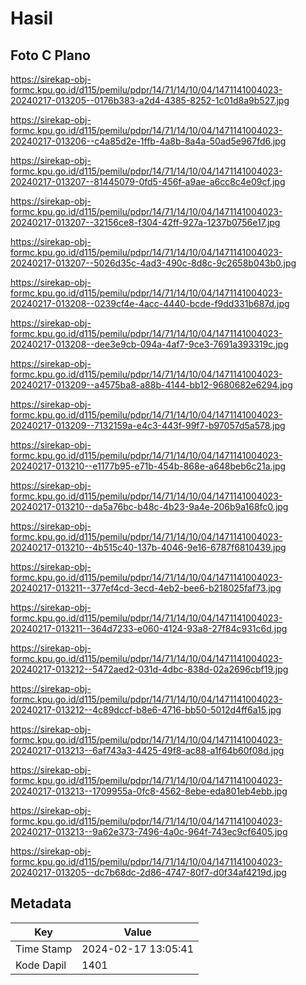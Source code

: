 # Hasil

## Foto C Plano

https://sirekap-obj-formc.kpu.go.id/d115/pemilu/pdpr/14/71/14/10/04/1471141004023-20240217-013205--0176b383-a2d4-4385-8252-1c01d8a9b527.jpg

https://sirekap-obj-formc.kpu.go.id/d115/pemilu/pdpr/14/71/14/10/04/1471141004023-20240217-013206--c4a85d2e-1ffb-4a8b-8a4a-50ad5e967fd6.jpg

https://sirekap-obj-formc.kpu.go.id/d115/pemilu/pdpr/14/71/14/10/04/1471141004023-20240217-013207--81445079-0fd5-456f-a9ae-a6cc8c4e09cf.jpg

https://sirekap-obj-formc.kpu.go.id/d115/pemilu/pdpr/14/71/14/10/04/1471141004023-20240217-013207--32156ce8-f304-42ff-927a-1237b0756e17.jpg

https://sirekap-obj-formc.kpu.go.id/d115/pemilu/pdpr/14/71/14/10/04/1471141004023-20240217-013207--5026d35c-4ad3-490c-8d8c-9c2658b043b0.jpg

https://sirekap-obj-formc.kpu.go.id/d115/pemilu/pdpr/14/71/14/10/04/1471141004023-20240217-013208--0239cf4e-4acc-4440-bcde-f9dd331b687d.jpg

https://sirekap-obj-formc.kpu.go.id/d115/pemilu/pdpr/14/71/14/10/04/1471141004023-20240217-013208--dee3e9cb-094a-4af7-9ce3-7691a393319c.jpg

https://sirekap-obj-formc.kpu.go.id/d115/pemilu/pdpr/14/71/14/10/04/1471141004023-20240217-013209--a4575ba8-a88b-4144-bb12-9680682e6294.jpg

https://sirekap-obj-formc.kpu.go.id/d115/pemilu/pdpr/14/71/14/10/04/1471141004023-20240217-013209--7132159a-e4c3-443f-99f7-b97057d5a578.jpg

https://sirekap-obj-formc.kpu.go.id/d115/pemilu/pdpr/14/71/14/10/04/1471141004023-20240217-013210--e1177b95-e71b-454b-868e-a648beb6c21a.jpg

https://sirekap-obj-formc.kpu.go.id/d115/pemilu/pdpr/14/71/14/10/04/1471141004023-20240217-013210--da5a76bc-b48c-4b23-9a4e-206b9a168fc0.jpg

https://sirekap-obj-formc.kpu.go.id/d115/pemilu/pdpr/14/71/14/10/04/1471141004023-20240217-013210--4b515c40-137b-4046-9e16-6787f6810439.jpg

https://sirekap-obj-formc.kpu.go.id/d115/pemilu/pdpr/14/71/14/10/04/1471141004023-20240217-013211--377ef4cd-3ecd-4eb2-bee6-b218025faf73.jpg

https://sirekap-obj-formc.kpu.go.id/d115/pemilu/pdpr/14/71/14/10/04/1471141004023-20240217-013211--364d7233-e060-4124-93a8-27f84c931c6d.jpg

https://sirekap-obj-formc.kpu.go.id/d115/pemilu/pdpr/14/71/14/10/04/1471141004023-20240217-013212--5472aed2-031d-4dbc-838d-02a2696cbf19.jpg

https://sirekap-obj-formc.kpu.go.id/d115/pemilu/pdpr/14/71/14/10/04/1471141004023-20240217-013212--4c89dccf-b8e6-4716-bb50-5012d4ff6a15.jpg

https://sirekap-obj-formc.kpu.go.id/d115/pemilu/pdpr/14/71/14/10/04/1471141004023-20240217-013213--6af743a3-4425-49f8-ac88-a1f64b60f08d.jpg

https://sirekap-obj-formc.kpu.go.id/d115/pemilu/pdpr/14/71/14/10/04/1471141004023-20240217-013213--1709955a-0fc8-4562-8ebe-eda801eb4ebb.jpg

https://sirekap-obj-formc.kpu.go.id/d115/pemilu/pdpr/14/71/14/10/04/1471141004023-20240217-013213--9a62e373-7496-4a0c-964f-743ec9cf6405.jpg

https://sirekap-obj-formc.kpu.go.id/d115/pemilu/pdpr/14/71/14/10/04/1471141004023-20240217-013205--dc7b68dc-2d86-4747-80f7-d0f34af4219d.jpg


## Metadata

| Key        | Value               |
| ---------- | ------------------- |
| Time Stamp | 2024-02-17 13:05:41 |
| Kode Dapil | 1401                |



